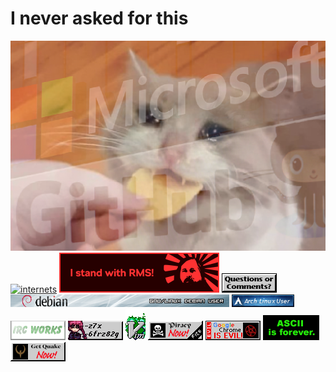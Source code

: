# I never asked for this
![why](https://raw.githubusercontent.com/Ckath/Ckath/master/msgithub.png)
[![internets](http://internetometer.com/image/47811.png)](http://internetometer.com/give/47811)
[![rms](https://raw.githubusercontent.com/Ckath/Ckath/master/rms.png)](https://rms.sexy)
[![email](https://raw.githubusercontent.com/Ckath/Ckath/master/email.gif)](mailto:ckat@teknik.io)
[![debian](https://raw.githubusercontent.com/Ckath/Ckath/master/debian-user.png)](https://www.debian.org)
[![arch](https://raw.githubusercontent.com/Ckath/Ckath/master/arch.png)](https://archlinux.org)
[![irc](https://raw.githubusercontent.com/Ckath/Ckath/master/ircworks.gif)](https://rizon.net)
[![neko](https://raw.githubusercontent.com/Ckath/Ckath/master/xn-neko-btn.gif)](https://xn--z7x.xn--6frz82g)
[![vim_on_fire](https://raw.githubusercontent.com/Ckath/Ckath/master/vim_on_fire.gif)](https://www.vim.org)
[![piracy](https://raw.githubusercontent.com/Ckath/Ckath/master/piracy.gif)](https://www.youtube.com/watch?v=zsVjCZG4cyI)
[![chrmevil](https://raw.githubusercontent.com/Ckath/Ckath/master/chrmevil.gif)](https://www.mozilla.org/en-US/firefox/new/)
[![ascii4ever](https://raw.githubusercontent.com/Ckath/Ckath/master/ascii4ever.gif)](http://textfiles.com)
[![quake](https://raw.githubusercontent.com/Ckath/Ckath/master/q3a.gif)](https://ioquake3.org/)
